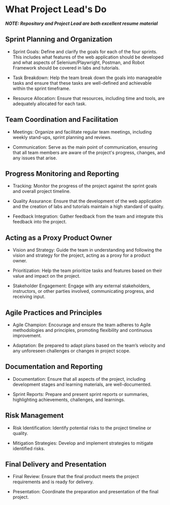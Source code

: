 # What Project Lead's Do

***NOTE: Repository and Project Lead are both excellent resume material***

## Sprint Planning and Organization

- Sprint Goals: Define and clarify the goals for each of the four sprints. This includes what features of the web application should be developed and what aspects of Selenium/Playwright, Postman, and Robot Framework should be covered in labs and tutorials.

- Task Breakdown: Help the team break down the goals into manageable tasks and ensure that these tasks are well-defined and achievable within the sprint timeframe.

- Resource Allocation: Ensure that resources, including time and tools, are adequately allocated for each task.

## Team Coordination and Facilitation

- Meetings: Organize and facilitate regular team meetings, including weekly stand-ups, sprint planning and reviews.

- Communication: Serve as the main point of communication, ensuring that all team members are aware of the project's progress, changes, and any issues that arise.

## Progress Monitoring and Reporting

- Tracking: Monitor the progress of the project against the sprint goals and overall project timeline.

- Quality Assurance: Ensure that the development of the web application and the creation of labs and tutorials maintain a high standard of quality.

- Feedback Integration: Gather feedback from the team and integrate this feedback into the project.

## Acting as a Proxy Product Owner

- Vision and Strategy: Guide the team in understanding and following the vision and strategy for the project, acting as a proxy for a product owner.

- Prioritization: Help the team prioritize tasks and features based on their value and impact on the project.

- Stakeholder Engagement: Engage with any external stakeholders, instructors, or other parties involved, communicating progress, and receiving input.

## Agile Practices and Principles

- Agile Champion: Encourage and ensure the team adheres to Agile methodologies and principles, promoting flexibility and continuous improvement.

- Adaptation: Be prepared to adapt plans based on the team’s velocity and any unforeseen challenges or changes in project scope.

## Documentation and Reporting

- Documentation: Ensure that all aspects of the project, including development stages and learning materials, are well-documented.

- Sprint Reports: Prepare and present sprint reports or summaries, highlighting achievements, challenges, and learnings.

## Risk Management

- Risk Identification: Identify potential risks to the project timeline or quality.

- Mitigation Strategies: Develop and implement strategies to mitigate identified risks.

## Final Delivery and Presentation

- Final Review: Ensure that the final product meets the project requirements and is ready for delivery.

- Presentation: Coordinate the preparation and presentation of the final project.
